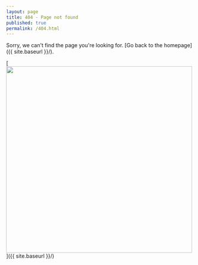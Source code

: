 ```yaml
---
layout: page
title: 404 - Page not found
published: true
permalink: /404.html
---
```


Sorry, we can't find the page you're looking for. [Go back to the homepage]({{ site.baseurl }}/).

[<img src="{{ site.baseurl }}/assets/img/404.jpg" style="width: 500px;"/>]({{ site.baseurl }}/)